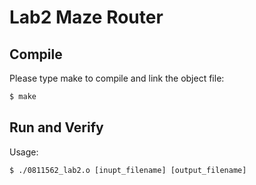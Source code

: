 # Lab2 Maze Router

## Compile
Please type make to compile and link the object file:
```bash = 
$ make
````

## Run and Verify
Usage:
```bash=
$ ./0811562_lab2.o [inupt_filename] [output_filename]
```